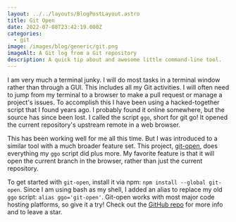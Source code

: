 ```yaml
---
layout: ../../layouts/BlogPostLayout.astro
title: Git Open
date: 2022-07-08T23:42:19.000Z
categories:
  - git
image: /images/blog/generic/git.png
imageAlt: A Git log from a Git repository
description: A quick tip about and awesome little command-line tool.
---
```


I am very much a terminal junky. I will do most tasks in a terminal window rather
than through a GUI. This includes all my Git activities. I will often need to jump
from my terminal to a browser to make a pull request or manage a project's issues.
To accomplish this I have been using a hacked-together script that I found years ago.
I probably found it online somewhere, but the source has since been lost. I called
the script `ggo`, short for git go! It opened the current repository's upstream
remote in a web browser.

This has been working well for me all this time. But I was introduced to a similar
tool with a much broader feature set. This project, [git-open](https://github.com/paulirish/git-open),
does everything my `ggo` script did plus more. My favorite feature is that it will
open the current branch in the browser, rather than just the current repository.

To get started with `git-open`, install it via npm: `npm install --global git-open`.
Since I am using bash as my shell, I added an alias to replace my old `ggo` script:
`alias ggo='git-open'`. Git-open works with most major code hosting platforms,
so give it a try! Check out the [GitHub repo](https://github.com/paulirish/git-open)
for more info and to leave a star.
